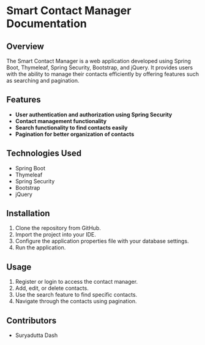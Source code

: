 # Smart Contact Manager Documentation

## Overview

The Smart Contact Manager is a web application developed using Spring Boot, Thymeleaf, Spring Security, Bootstrap, and jQuery. It provides users with the ability to manage their contacts efficiently by offering features such as searching and pagination.

## Features

- **User authentication and authorization using Spring Security**
- **Contact management functionality**
- **Search functionality to find contacts easily**
- **Pagination for better organization of contacts**

## Technologies Used

- Spring Boot
- Thymeleaf
- Spring Security
- Bootstrap
- jQuery

## Installation

1. Clone the repository from GitHub.
2. Import the project into your IDE.
3. Configure the application properties file with your database settings.
4. Run the application.

## Usage

1. Register or login to access the contact manager.
2. Add, edit, or delete contacts.
3. Use the search feature to find specific contacts.
4. Navigate through the contacts using pagination.



## Contributors

- Suryadutta Dash


